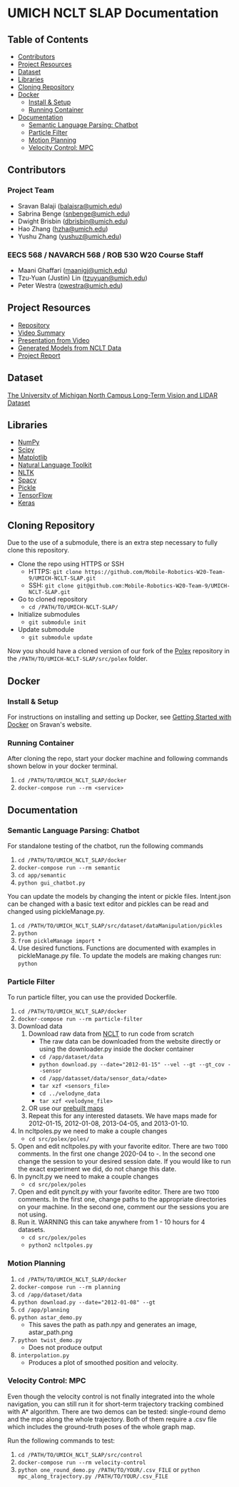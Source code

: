 # UMICH NCLT SLAP Documentation <!-- omit in toc -->

## Table of Contents <!-- omit in toc -->
- [Contributors](#contributors)
- [Project Resources](#project-resources)
- [Dataset](#dataset)
- [Libraries](#libraries)
- [Cloning Repository](#cloning-repository)
- [Docker](#docker)
  - [Install & Setup](#install--setup)
  - [Running Container](#running-container)
- [Documentation](#documentation)
  - [Semantic Language Parsing: Chatbot](#semantic-language-parsing-chatbot)
  - [Particle Filter](#particle-filter)
  - [Motion Planning](#motion-planning)
  - [Velocity Control: MPC](#velocity-control-mpc)

## Contributors

### Project Team <!-- omit in toc -->

- Sravan Balaji ([balajsra@umich.edu](mailto:balajsra@umich.edu))
- Sabrina Benge ([snbenge@umich.edu](mailto:snbenge@umich.edu))
- Dwight Brisbin ([dbrisbin@umich.edu](mailto:dbrisbin@umich.edu))
- Hao Zhang ([hzha@umich.edu](mailto:hzha@umich.edu))
- Yushu Zhang ([yushuz@umich.edu](mailto:yushuz@umich.edu))

### EECS 568 / NAVARCH 568 / ROB 530 W20 Course Staff <!-- omit in toc -->

- Maani Ghaffari ([maanigj@umich.edu](mailto:maanigj@umich.edu))
- Tzu-Yuan (Justin) Lin ([tzuyuan@umich.edu](mailto:tzuyuan@umich.edu))
- Peter Westra ([pwestra@umich.edu](mailto:pwestra@umich.edu))

## Project Resources
- [Repository](https://github.com/Mobile-Robotics-W20-Team-9/UMICH-NCLT-SLAP)
- [Video Summary](https://youtu.be/4xinp3mZIP0)
- [Presentation from Video](https://docs.google.com/presentation/d/1PUHZjGNijsOMJ2KPXF_PAGO-eqZTLd085ZuNPc3VSsI/edit?usp=sharing)
- [Generated Models from NCLT Data](https://drive.google.com/drive/folders/1cFf0q76xyul4nbShm-GwDNxFwYh1Bkzx?usp=sharing)
- [Project Report](https://www.overleaf.com/read/ktshtqzyzmxt)

## Dataset

[The University of Michigan North Campus Long-Term Vision and LIDAR Dataset](http://robots.engin.umich.edu/nclt/)

## Libraries

- [NumPy](https://numpy.org/)
- [Scipy](https://www.scipy.org/)
- [Matplotlib](https://matplotlib.org/)
- [Natural Language Toolkit](https://www.nltk.org/)
- [NLTK](https://pypi.org/project/nltk/)
- [Spacy](https://pypi.org/project/spacy/)
- [Pickle](https://pypi.org/project/pickle-mixin/)
- [TensorFlow](https://pypi.org/project/tensorflow/)
- [Keras](https://pypi.org/project/Keras/)

## Cloning Repository

Due to the use of a submodule, there is an extra step necessary to fully clone this repository.

- Clone the repo using HTTPS or SSH
  - HTTPS: `git clone https://github.com/Mobile-Robotics-W20-Team-9/UMICH-NCLT-SLAP.git`
  - SSH: `git clone git@github.com:Mobile-Robotics-W20-Team-9/UMICH-NCLT-SLAP.git`
- Go to cloned repository
  - `cd /PATH/TO/UMICH-NCLT-SLAP/`
- Initialize submodules
  - `git submodule init`
- Update submodule
  - `git submodule update`

Now you should have a cloned version of our fork of the [Polex](https://github.com/Mobile-Robotics-W20-Team-9/polex) repository in the `/PATH/TO/UMICH-NCLT-SLAP/src/polex` folder.

## Docker

### Install & Setup

For instructions on installing and setting up Docker, see [Getting Started with Docker](https://sravanbalaji.com/Web%20Pages/blog_docker.html) on Sravan's website.

### Running Container

After cloning the repo, start your docker machine and following commands shown below in your docker terminal.

1. `cd /PATH/TO/UMICH_NCLT_SLAP/docker`
2. `docker-compose run --rm <service>`

## Documentation

### Semantic Language Parsing: Chatbot

For standalone testing of the chatbot, run the following commands

1. `cd /PATH/TO/UMICH_NCLT_SLAP/docker`
2. `docker-compose run --rm semantic`
3. `cd app/semantic`
4. `python gui_chatbot.py`

You can update the models by changing the intent or pickle files. Intent.json can be changed with a basic text editor and pickles can be read and changed using pickleManage.py.

1. `cd /PATH/TO/UMICH_NCLT_SLAP/src/dataset/dataManipulation/pickles`
2. `python`
3. `from pickleManage import *`
4. Use desired functions. Functions are documented with examples in pickleManage.py file. To update the models are making changes run: `python` 

### Particle Filter

To run particle filter, you can use the provided Dockerfile.

1. `cd /PATH/TO/UMICH_NCLT_SLAP/docker`
2. `docker-compose run --rm particle-filter`
3. Download data
   1. Download raw data from [NCLT](http://robots.engin.umich.edu/nclt/) to run code from scratch
      - The raw data can be downloaded from the website directly or using the downloader.py inside the docker container
      - `cd /app/dataset/data`
      - `python download.py --date="2012-01-15" --vel --gt --gt_cov --sensor`
      - `cd /app/datasset/data/sensor_data/<date>`
      - `tar xzf <sensors_file>`
      - `cd ../velodyne_data`
      - `tar xzf <velodyne_file>`
   2. OR use our [prebuilt maps](https://drive.google.com/drive/folders/1cFf0q76xyul4nbShm-GwDNxFwYh1Bkzx?usp=sharing)
   3. Repeat this for any interested datasets. We have maps made for 2012-01-15, 2012-01-08, 2013-04-05, and 2013-01-10.
4. In ncltpoles.py we need to make a couple changes
   - `cd src/polex/poles/`
5. Open and edit ncltpoles.py with your favorite editor. There are two `TODO` comments. In the first one change 2020-04 to <year>-<month>. In the second one change the session to your desired session date. If you would like to run the exact experiment we did, do not change this date.
6. In pynclt.py we need to make a couple changes
   - `cd src/polex/poles`
7. Open and edit pynclt.py with your favorite editor. There are two `TODO` comments. In the first one, change paths to the appropriate directories on your machine. In the second one, comment our the sessions you are not using.
8. Run it. WARNING this can take anywhere from 1 - 10 hours for 4 datasets. 
   - `cd src/polex/poles`
   - `python2 ncltpoles.py`
 
### Motion Planning

1. `cd /PATH/TO/UMICH_NCLT_SLAP/docker`
2. `docker-compose run --rm planning`
3. `cd /app/dataset/data`
4. `python download.py --date="2012-01-08" --gt`
5. `cd /app/planning`
6. `python astar_demo.py`
   - This saves the path as path.npy and generates an image, astar_path.png
7. `python twist_demo.py`
   - Does not produce output
8. `interpolation.py`
   - Produces a plot of smoothed position and velocity. 

### Velocity Control: MPC

Even though the velocity control is not finally integrated into the whole navigation, you can still run it for short-term trajectory tracking combined with A* algorithm. There are two demos can be tested: single-round demo and the mpc along the whole trajectory. Both of them require a .csv file which includes the ground-truth poses of the whole graph map.

Run the following commands to test:

1. `cd /PATH/TO/UMICH_NCLT_SLAP/src/control`
2. `docker-compose run --rm velocity-control`
3. `python one_round_demo.py /PATH/TO/YOUR/.csv_FILE` or `python mpc_along_trajectory.py /PATH/TO/YOUR/.csv_FILE`
